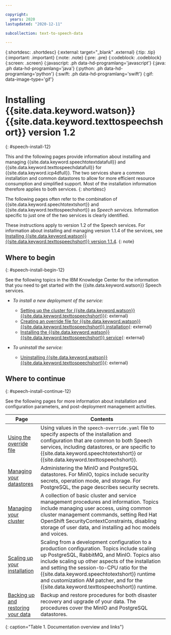```yaml
---

copyright:
  years: 2020
lastupdated: "2020-12-11"

subcollection: text-to-speech-data

---
```


{:shortdesc: .shortdesc}
{:external: target="_blank" .external}
{:tip: .tip}
{:important: .important}
{:note: .note}
{:pre: .pre}
{:codeblock: .codeblock}
{:screen: .screen}
{:javascript: .ph data-hd-programlang='javascript'}
{:java: .ph data-hd-programlang='java'}
{:python: .ph data-hd-programlang='python'}
{:swift: .ph data-hd-programlang='swift'}
{:gif: data-image-type='gif'}

# Installing {{site.data.keyword.watson}} {{site.data.keyword.texttospeechshort}} version 1.2
{: #speech-install-12}

This and the following pages provide information about installing and managing {{site.data.keyword.speechtotextdatafull}} and {{site.data.keyword.texttospeechdatafull}} for {{site.data.keyword.icp4dfull}}. The two services share a common installation and common datastores to allow for more efficient resource consumption and simplified support. Most of the installation information therefore applies to both services.
{: shortdesc}

The following pages often refer to the combination of {{site.data.keyword.speechtotextshort}} and {{site.data.keyword.texttospeechshort}} as *Speech services.* Information specific to just one of the two services is clearly identified.

These instructions apply to version 1.2 of the Speech services. For information about installing and managing version 1.1.4 of the services, see [Installing {{site.data.keyword.watson}} {{site.data.keyword.texttospeechshort}} version 1.1.4](/docs/text-to-speech-data?topic=text-to-speech-data-speech-install).
{: note}

## Where to begin
{: #speech-install-begin-12}

See the following topics in the IBM Knowledge Center for the information that you need to get started with the {{site.data.keyword.watson}} Speech services.

-   *To install a new deployment of the service:*

    -   [Setting up the cluster for {{site.data.keyword.watson}} {{site.data.keyword.texttospeechshort}}](https://www.ibm.com/support/knowledgecenter/SSQNUZ_3.5.0/svc-text/tts-svc-install-adm.html){: external}
    -   [Creating an override file for {{site.data.keyword.watson}} {{site.data.keyword.texttospeechshort}} installation](https://www.ibm.com/support/knowledgecenter/SSQNUZ_3.5.0/svc-text/tts-svc-override.html){: external}
    -   [Installing the {{site.data.keyword.watson}} {{site.data.keyword.texttospeechshort}} service](https://www.ibm.com/support/knowledgecenter/SSQNUZ_3.5.0/svc-text/tts-svc-install.html){: external}

<!--
-   *To upgrade an existing deployment of the service:*

    -   [Preparing to upgrade {{site.data.keyword.watson}} {{site.data.keyword.texttospeechshort}}](https://www.ibm.com/support/knowledgecenter/SSQNUZ_3.5.0/svc-text/tts-svc-upgrade-adm.html){: external}
    -   [Upgrading {{site.data.keyword.watson}} {{site.data.keyword.texttospeechshort}}](https://www.ibm.com/support/knowledgecenter/SSQNUZ_3.5.0/svc-text/tts-upgrade-svc.html){: external}
-->

-   *To uninstall the service:*

    -   [Uninstalling {{site.data.keyword.watson}} {{site.data.keyword.texttospeechshort}}](https://www.ibm.com/support/knowledgecenter/SSQNUZ_3.5.0/svc-text/tts-svc-uninstall.html){: external}

## Where to continue
{: #speech-install-continue-12}

See the following pages for more information about installation and configuration parameters, and post-deployment management activities.

| Page | Contents |
|------|----------|
| [Using the override file](/docs/text-to-speech-data?topic=text-to-speech-data-speech-override-12) | Using values in the `speech-override.yaml` file to specify aspects of the installation and configuration that are common to both Speech services, including datastores, or are specific to {{site.data.keyword.speechtotextshort}} or {{site.data.keyword.texttospeechshort}}. |
| [Managing your datastores](/docs/text-to-speech-data?topic=text-to-speech-data-speech-datastores-12) | Administering the MinIO and PostgreSQL datastores. For MinIO, topics include security secrets, operation mode, and storage. For PostgreSQL, the page describes security secrets. |
| [Managing your cluster](/docs/text-to-speech-data?topic=text-to-speech-data-speech-cluster-12) | A collection of basic cluster and service management procedures and information. Topics include managing user access, using common cluster management commands, setting Red Hat OpenShift SecurityContextConstraints, disabling storage of user data, and installing ad hoc models and voices. |
| [Scaling up your installation](/docs/text-to-speech-data?topic=text-to-speech-data-speech-scaling-12) | Scaling from a development configuration to a production configuration. Topics include scaling up PostgreSQL, RabbitMQ, and MinIO. Topics also include scaling up other aspects of the installation and setting the session-to-CPU ratio for the {{site.data.keyword.speechtotextshort}} runtime and customization AM patcher, and for the {{site.data.keyword.texttospeechshort}} runtime. |
| [Backing up and restoring your data](/docs/text-to-speech-data?topic=text-to-speech-data-speech-backup-12) | Backup and restore procedures for both disaster recovery and upgrade of your data. The procedures cover the MinIO and PostgreSQL datastores. |
{: caption="Table 1. Documentation overview and links"}
